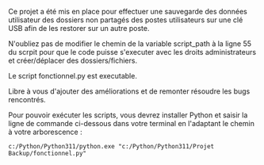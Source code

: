 Ce projet a été mis en place pour effectuer une sauvegarde des données utilisateur des dossiers non partagés des postes utilisateurs sur une clé USB afin de les restorer sur un autre poste. 

N'oubliez pas de modifier le chemin de la variable script_path à la ligne 55 du scrpit pour que le code puisse s'executer avec les droits administrateurs et créer/déplacer des dossiers/fichiers.

Le script fonctionnel.py est executable. 

Libre à vous d'ajouter des améliorations et de remonter résoudre les bugs rencontrés. 

Pour pouvoir exécuter les scripts, vous devrez installer Python et saisir la ligne de commande ci-dessous dans votre terminal en l'adaptant le chemin à votre arborescence :

```
c:/Python/Python311/python.exe "c:/Python/Python311/Projet Backup/fonctionnel.py"
```

